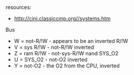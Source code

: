 resources:
  * http://cini.classiccmp.org//systems.htm

Bus
  * W = not-R/!W - appears to be an inverted R/!W
  * V = sys R/!W - not-R/!W inverted
  * Z = ram R/!W - not-sys-R/!W nand SYS_O2
  * U = SYS_O2 - not-O2 inverted
  * Y = not-O2 - the O2 from the CPU, inverted

